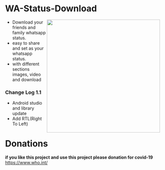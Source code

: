 # WA-Status-Download

<img src="https://github.com/KishanViramgama/WhatsApp-Status-Download/blob/master/app/src/main/res/drawable/app_demo.gif" height="368px" align="right" style="max-width:100%;">

<ul>
  <li>Download your friends and family whatsapp status.</li>
  <li>easy to share and set as your whatsapp status.</li>
  <li>with different sections images, video and download</li>
</ul>

<h3>Change Log 1.1</h3>
<ul>
  <li>Android studio and library update</li>
  <li>Add RTL(Right To Left)</li>
</ul>

# Donations
<b>if you like this project and use this project please donation for covid-19</b> <a href="https://www.who.int/" target="_blank" rel="noopener noreferrer">https://www.who.int/</a>
